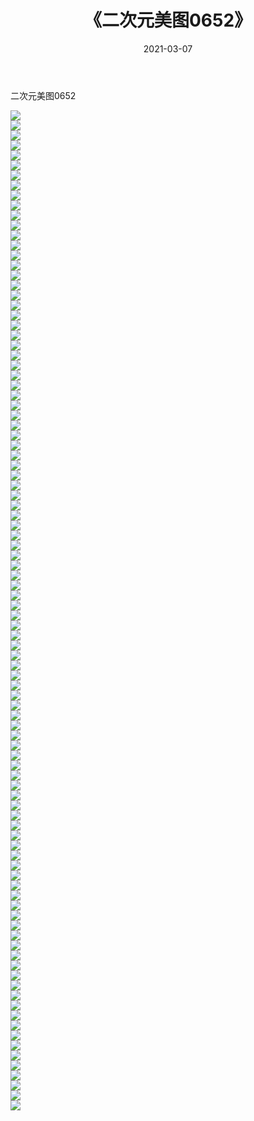 ﻿---
layout: post
title:  《二次元美图0652》
date:   2021-03-07
img: http://imgx.orgx.ga/二次元/2021/二次元美图0652/000.jpg
categories: [美女, 清纯, 唯美]
---

二次元美图0652

 ![](http://imgx.orgx.ga/二次元/2021/二次元美图0652/001.png) <br>![](http://imgx.orgx.ga/二次元/2021/二次元美图0652/002.png) <br>![](http://imgx.orgx.ga/二次元/2021/二次元美图0652/003.png) <br>![](http://imgx.orgx.ga/二次元/2021/二次元美图0652/004.png) <br>![](http://imgx.orgx.ga/二次元/2021/二次元美图0652/005.png) <br>![](http://imgx.orgx.ga/二次元/2021/二次元美图0652/006.png) <br>![](http://imgx.orgx.ga/二次元/2021/二次元美图0652/007.png) <br>![](http://imgx.orgx.ga/二次元/2021/二次元美图0652/008.png) <br>![](http://imgx.orgx.ga/二次元/2021/二次元美图0652/009.png) <br>![](http://imgx.orgx.ga/二次元/2021/二次元美图0652/010.png) <br>![](http://imgx.orgx.ga/二次元/2021/二次元美图0652/011.png) <br>![](http://imgx.orgx.ga/二次元/2021/二次元美图0652/012.png) <br>![](http://imgx.orgx.ga/二次元/2021/二次元美图0652/013.png) <br>![](http://imgx.orgx.ga/二次元/2021/二次元美图0652/014.png) <br>![](http://imgx.orgx.ga/二次元/2021/二次元美图0652/015.png) <br>![](http://imgx.orgx.ga/二次元/2021/二次元美图0652/016.png) <br>![](http://imgx.orgx.ga/二次元/2021/二次元美图0652/017.png) <br>![](http://imgx.orgx.ga/二次元/2021/二次元美图0652/018.png) <br>![](http://imgx.orgx.ga/二次元/2021/二次元美图0652/019.png) <br>![](http://imgx.orgx.ga/二次元/2021/二次元美图0652/020.png) <br>![](http://imgx.orgx.ga/二次元/2021/二次元美图0652/021.png) <br>![](http://imgx.orgx.ga/二次元/2021/二次元美图0652/022.png) <br>![](http://imgx.orgx.ga/二次元/2021/二次元美图0652/023.png) <br>![](http://imgx.orgx.ga/二次元/2021/二次元美图0652/024.png) <br>![](http://imgx.orgx.ga/二次元/2021/二次元美图0652/025.png) <br>![](http://imgx.orgx.ga/二次元/2021/二次元美图0652/026.png) <br>![](http://imgx.orgx.ga/二次元/2021/二次元美图0652/027.png) <br>![](http://imgx.orgx.ga/二次元/2021/二次元美图0652/028.png) <br>![](http://imgx.orgx.ga/二次元/2021/二次元美图0652/029.png) <br>![](http://imgx.orgx.ga/二次元/2021/二次元美图0652/030.png) <br>![](http://imgx.orgx.ga/二次元/2021/二次元美图0652/031.png) <br>![](http://imgx.orgx.ga/二次元/2021/二次元美图0652/032.png) <br>![](http://imgx.orgx.ga/二次元/2021/二次元美图0652/033.png) <br>![](http://imgx.orgx.ga/二次元/2021/二次元美图0652/034.png) <br>![](http://imgx.orgx.ga/二次元/2021/二次元美图0652/035.png) <br>![](http://imgx.orgx.ga/二次元/2021/二次元美图0652/036.png) <br>![](http://imgx.orgx.ga/二次元/2021/二次元美图0652/037.png) <br>![](http://imgx.orgx.ga/二次元/2021/二次元美图0652/038.png) <br>![](http://imgx.orgx.ga/二次元/2021/二次元美图0652/039.png) <br>![](http://imgx.orgx.ga/二次元/2021/二次元美图0652/040.png) <br>![](http://imgx.orgx.ga/二次元/2021/二次元美图0652/041.png) <br>![](http://imgx.orgx.ga/二次元/2021/二次元美图0652/042.png) <br>![](http://imgx.orgx.ga/二次元/2021/二次元美图0652/043.png) <br>![](http://imgx.orgx.ga/二次元/2021/二次元美图0652/044.png) <br>![](http://imgx.orgx.ga/二次元/2021/二次元美图0652/045.png) <br>![](http://imgx.orgx.ga/二次元/2021/二次元美图0652/046.png) <br>![](http://imgx.orgx.ga/二次元/2021/二次元美图0652/047.png) <br>![](http://imgx.orgx.ga/二次元/2021/二次元美图0652/048.png) <br>![](http://imgx.orgx.ga/二次元/2021/二次元美图0652/049.png) <br>![](http://imgx.orgx.ga/二次元/2021/二次元美图0652/050.png) <br>![](http://imgx.orgx.ga/二次元/2021/二次元美图0652/051.png) <br>![](http://imgx.orgx.ga/二次元/2021/二次元美图0652/052.png) <br>![](http://imgx.orgx.ga/二次元/2021/二次元美图0652/053.png) <br>![](http://imgx.orgx.ga/二次元/2021/二次元美图0652/054.png) <br>![](http://imgx.orgx.ga/二次元/2021/二次元美图0652/055.png) <br>![](http://imgx.orgx.ga/二次元/2021/二次元美图0652/056.png) <br>![](http://imgx.orgx.ga/二次元/2021/二次元美图0652/057.png) <br>![](http://imgx.orgx.ga/二次元/2021/二次元美图0652/058.png) <br>![](http://imgx.orgx.ga/二次元/2021/二次元美图0652/059.png) <br>![](http://imgx.orgx.ga/二次元/2021/二次元美图0652/060.png) <br>![](http://imgx.orgx.ga/二次元/2021/二次元美图0652/061.png) <br>![](http://imgx.orgx.ga/二次元/2021/二次元美图0652/062.png) <br>![](http://imgx.orgx.ga/二次元/2021/二次元美图0652/063.png) <br>![](http://imgx.orgx.ga/二次元/2021/二次元美图0652/064.png) <br>![](http://imgx.orgx.ga/二次元/2021/二次元美图0652/065.png) <br>![](http://imgx.orgx.ga/二次元/2021/二次元美图0652/066.png) <br>![](http://imgx.orgx.ga/二次元/2021/二次元美图0652/067.png) <br>![](http://imgx.orgx.ga/二次元/2021/二次元美图0652/068.png) <br>![](http://imgx.orgx.ga/二次元/2021/二次元美图0652/069.png) <br>![](http://imgx.orgx.ga/二次元/2021/二次元美图0652/070.png) <br>![](http://imgx.orgx.ga/二次元/2021/二次元美图0652/071.png) <br>![](http://imgx.orgx.ga/二次元/2021/二次元美图0652/072.png) <br>![](http://imgx.orgx.ga/二次元/2021/二次元美图0652/073.png) <br>![](http://imgx.orgx.ga/二次元/2021/二次元美图0652/074.png) <br>![](http://imgx.orgx.ga/二次元/2021/二次元美图0652/075.png) <br>![](http://imgx.orgx.ga/二次元/2021/二次元美图0652/076.png) <br>![](http://imgx.orgx.ga/二次元/2021/二次元美图0652/077.png) <br>![](http://imgx.orgx.ga/二次元/2021/二次元美图0652/078.png) <br>![](http://imgx.orgx.ga/二次元/2021/二次元美图0652/079.png) <br>![](http://imgx.orgx.ga/二次元/2021/二次元美图0652/080.png) <br>![](http://imgx.orgx.ga/二次元/2021/二次元美图0652/081.png) <br>![](http://imgx.orgx.ga/二次元/2021/二次元美图0652/082.png) <br>![](http://imgx.orgx.ga/二次元/2021/二次元美图0652/083.png) <br>![](http://imgx.orgx.ga/二次元/2021/二次元美图0652/084.png) <br>![](http://imgx.orgx.ga/二次元/2021/二次元美图0652/085.png) <br>![](http://imgx.orgx.ga/二次元/2021/二次元美图0652/086.png) <br>![](http://imgx.orgx.ga/二次元/2021/二次元美图0652/087.png) <br>![](http://imgx.orgx.ga/二次元/2021/二次元美图0652/088.png) <br>![](http://imgx.orgx.ga/二次元/2021/二次元美图0652/089.png) <br>![](http://imgx.orgx.ga/二次元/2021/二次元美图0652/090.png) <br>![](http://imgx.orgx.ga/二次元/2021/二次元美图0652/091.png) <br>![](http://imgx.orgx.ga/二次元/2021/二次元美图0652/092.png) <br>![](http://imgx.orgx.ga/二次元/2021/二次元美图0652/093.png) <br>![](http://imgx.orgx.ga/二次元/2021/二次元美图0652/094.png) <br>![](http://imgx.orgx.ga/二次元/2021/二次元美图0652/095.png) <br>![](http://imgx.orgx.ga/二次元/2021/二次元美图0652/096.png) <br>![](http://imgx.orgx.ga/二次元/2021/二次元美图0652/097.png) <br>![](http://imgx.orgx.ga/二次元/2021/二次元美图0652/098.png) <br>![](http://imgx.orgx.ga/二次元/2021/二次元美图0652/099.png) <br>![](http://imgx.orgx.ga/二次元/2021/二次元美图0652/100.png) <br>